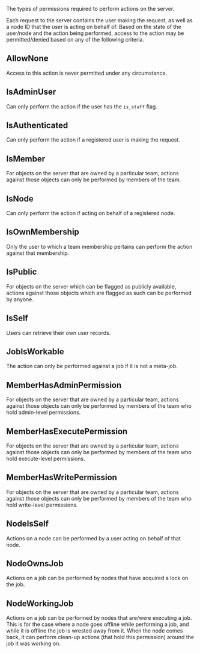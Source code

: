 The types of permissions required to perform actions on the server.

Each request to the server contains the user making the request, as well
as a node ID that the user is acting on behalf of. Based on the state of
the user/node and the action being performed, access to the action may be
permitted/denied based on any of the following criteria.

## AllowNone

Access to this action is never permitted under any circumstance.

## IsAdminUser

Can only perform the action if the user has the `is_staff` flag.

## IsAuthenticated

Can only perform the action if a registered user is making the request.

## IsMember

For objects on the server that are owned by a particular team, actions
against those objects can only be performed by members of the team.

## IsNode

Can only perform the action if acting on behalf of a registered node.

## IsOwnMembership

Only the user to which a team membership pertains can perform the action
against that membership.

## IsPublic

For objects on the server which can be flagged as publicly available, actions
against those objects which are flagged as such can be performed by anyone.

## IsSelf

Users can retrieve their own user records.

## JobIsWorkable

The action can only be performed against a job if it is not a meta-job.

## MemberHasAdminPermission

For objects on the server that are owned by a particular team, actions
against those objects can only be performed by members of the team who
hold admin-level permissions.

## MemberHasExecutePermission

For objects on the server that are owned by a particular team, actions
against those objects can only be performed by members of the team who
hold execute-level permissions.

## MemberHasWritePermission

For objects on the server that are owned by a particular team, actions
against those objects can only be performed by members of the team who
hold write-level permissions.

## NodeIsSelf

Actions on a node can be performed by a user acting on behalf of that node.

## NodeOwnsJob

Actions on a job can be performed by nodes that have acquired a lock on the
job.

## NodeWorkingJob

Actions on a job can be performed by nodes that are/were executing a job. This
is for the case where a node goes offline while performing a job, and while it
is offline the job is wrested away from it. When the node comes back, it can
perform clean-up actions (that hold this permission) around the job it was
working on.
